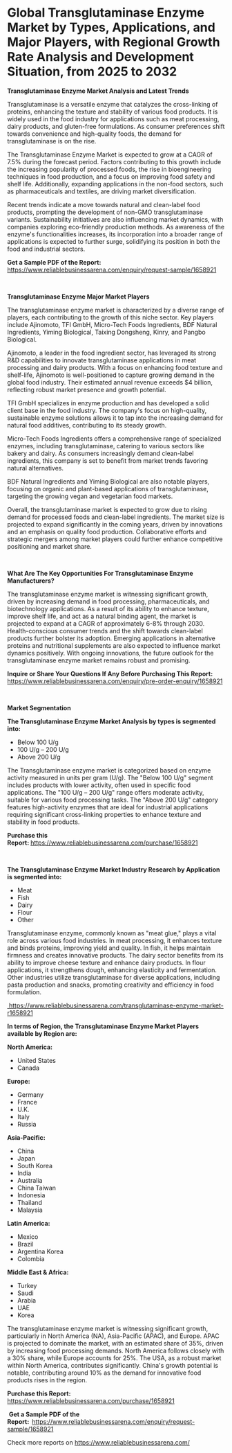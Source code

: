 <p><h1>Global Transglutaminase Enzyme Market by Types, Applications, and Major Players, with Regional Growth Rate Analysis and Development Situation, from 2025 to 2032</h1></p><p><strong>Transglutaminase Enzyme Market Analysis and Latest Trends</strong></p>
<p><p>Transglutaminase is a versatile enzyme that catalyzes the cross-linking of proteins, enhancing the texture and stability of various food products. It is widely used in the food industry for applications such as meat processing, dairy products, and gluten-free formulations. As consumer preferences shift towards convenience and high-quality foods, the demand for transglutaminase is on the rise. </p><p>The Transglutaminase Enzyme Market is expected to grow at a CAGR of 7.5% during the forecast period. Factors contributing to this growth include the increasing popularity of processed foods, the rise in bioengineering techniques in food production, and a focus on improving food safety and shelf life. Additionally, expanding applications in the non-food sectors, such as pharmaceuticals and textiles, are driving market diversification.</p><p>Recent trends indicate a move towards natural and clean-label food products, prompting the development of non-GMO transglutaminase variants. Sustainability initiatives are also influencing market dynamics, with companies exploring eco-friendly production methods. As awareness of the enzyme's functionalities increases, its incorporation into a broader range of applications is expected to further surge, solidifying its position in both the food and industrial sectors.</p></p>
<p><strong>Get a Sample PDF of the Report:&nbsp;</strong> <a href="https://www.reliablebusinessarena.com/enquiry/request-sample/1658921?utm_campaign=2476&utm_medium=2&utm_source=Github&utm_content=ia&utm_term=31032025&utm_id=transglutaminase-enzyme">https://www.reliablebusinessarena.com/enquiry/request-sample/1658921</a></p>
<p>&nbsp;</p>
<p><strong>Transglutaminase Enzyme Major Market Players</strong></p>
<p><p>The transglutaminase enzyme market is characterized by a diverse range of players, each contributing to the growth of this niche sector. Key players include Ajinomoto, TFI GmbH, Micro-Tech Foods Ingredients, BDF Natural Ingredients, Yiming Biological, Taixing Dongsheng, Kinry, and Pangbo Biological. </p><p>Ajinomoto, a leader in the food ingredient sector, has leveraged its strong R&D capabilities to innovate transglutaminase applications in meat processing and dairy products. With a focus on enhancing food texture and shelf-life, Ajinomoto is well-positioned to capture growing demand in the global food industry. Their estimated annual revenue exceeds $4 billion, reflecting robust market presence and growth potential.</p><p>TFI GmbH specializes in enzyme production and has developed a solid client base in the food industry. The company's focus on high-quality, sustainable enzyme solutions allows it to tap into the increasing demand for natural food additives, contributing to its steady growth. </p><p>Micro-Tech Foods Ingredients offers a comprehensive range of specialized enzymes, including transglutaminase, catering to various sectors like bakery and dairy. As consumers increasingly demand clean-label ingredients, this company is set to benefit from market trends favoring natural alternatives.</p><p>BDF Natural Ingredients and Yiming Biological are also notable players, focusing on organic and plant-based applications of transglutaminase, targeting the growing vegan and vegetarian food markets. </p><p>Overall, the transglutaminase market is expected to grow due to rising demand for processed foods and clean-label ingredients. The market size is projected to expand significantly in the coming years, driven by innovations and an emphasis on quality food production. Collaborative efforts and strategic mergers among market players could further enhance competitive positioning and market share.</p></p>
<p>&nbsp;</p>
<p><strong>What Are The Key Opportunities For Transglutaminase Enzyme Manufacturers?</strong></p>
<p><p>The transglutaminase enzyme market is witnessing significant growth, driven by increasing demand in food processing, pharmaceuticals, and biotechnology applications. As a result of its ability to enhance texture, improve shelf life, and act as a natural binding agent, the market is projected to expand at a CAGR of approximately 6-8% through 2030. Health-conscious consumer trends and the shift towards clean-label products further bolster its adoption. Emerging applications in alternative proteins and nutritional supplements are also expected to influence market dynamics positively. With ongoing innovations, the future outlook for the transglutaminase enzyme market remains robust and promising.</p></p>
<p><strong>Inquire or Share Your Questions If Any Before Purchasing This Report:</strong> <a href="https://www.reliablebusinessarena.com/enquiry/pre-order-enquiry/1658921?utm_campaign=2476&utm_medium=2&utm_source=Github&utm_content=ia&utm_term=31032025&utm_id=transglutaminase-enzyme">https://www.reliablebusinessarena.com/enquiry/pre-order-enquiry/1658921</a></p>
<p>&nbsp;</p>
<p><strong>Market Segmentation</strong></p>
<p><strong>The Transglutaminase Enzyme Market Analysis by types is segmented into:</strong></p>
<p><ul><li>Below 100 U/g</li><li>100 U/g – 200 U/g</li><li>Above 200 U/g</li></ul></p>
<p><p>The Transglutaminase enzyme market is categorized based on enzyme activity measured in units per gram (U/g). The "Below 100 U/g" segment includes products with lower activity, often used in specific food applications. The "100 U/g – 200 U/g" range offers moderate activity, suitable for various food processing tasks. The "Above 200 U/g" category features high-activity enzymes that are ideal for industrial applications requiring significant cross-linking properties to enhance texture and stability in food products.</p></p>
<p><strong>Purchase this Report:&nbsp;</strong><a href="https://www.reliablebusinessarena.com/purchase/1658921?utm_campaign=2476&utm_medium=2&utm_source=Github&utm_content=ia&utm_term=31032025&utm_id=transglutaminase-enzyme">https://www.reliablebusinessarena.com/purchase/1658921</a></p>
<p>&nbsp;</p>
<p><strong>The Transglutaminase Enzyme Market Industry Research by Application is segmented into:</strong></p>
<p><ul><li>Meat</li><li>Fish</li><li>Dairy</li><li>Flour</li><li>Other</li></ul></p>
<p><p>Transglutaminase enzyme, commonly known as "meat glue," plays a vital role across various food industries. In meat processing, it enhances texture and binds proteins, improving yield and quality. In fish, it helps maintain firmness and creates innovative products. The dairy sector benefits from its ability to improve cheese texture and enhance dairy products. In flour applications, it strengthens dough, enhancing elasticity and fermentation. Other industries utilize transglutaminase for diverse applications, including pasta production and snacks, promoting creativity and efficiency in food formulation.</p></p>
<p><a href="https://www.reliablebusinessarena.com/transglutaminase-enzyme-market-r1658921?utm_campaign=2476&utm_medium=2&utm_source=Github&utm_content=ia&utm_term=31032025&utm_id=transglutaminase-enzyme">&nbsp;https://www.reliablebusinessarena.com/transglutaminase-enzyme-market-r1658921</a></p>
<p><strong>In terms of Region, the Transglutaminase Enzyme Market Players available by Region are:</strong></p>
<p>
    <p> <strong> North America: </strong>
        <ul>
            <li>United States</li>
            <li>Canada</li>
        </ul>
        </p> 
    <p> <strong> Europe: </strong>
        <ul>
            <li>Germany</li>
            <li>France</li>
            <li>U.K.</li>
            <li>Italy</li>
            <li>Russia</li>
        </ul>
        </p> 
    <p> <strong> Asia-Pacific: </strong>
        <ul>
            <li>China</li>
            <li>Japan</li>
            <li>South Korea</li>
            <li>India</li>
            <li>Australia</li>
            <li>China Taiwan</li>
            <li>Indonesia</li>
            <li>Thailand</li>
            <li>Malaysia</li>
        </ul>
        </p> 
    <p> <strong> Latin America: </strong>
        <ul>
            <li>Mexico</li>
            <li>Brazil</li>
            <li>Argentina Korea</li>
            <li>Colombia</li>
        </ul>
        </p> 
    <p> <strong> Middle East & Africa: </strong>
        <ul>
            <li>Turkey</li>
            <li>Saudi</li>
            <li>Arabia</li>
            <li>UAE</li>
            <li>Korea</li>
        </ul>
    </p>
    </p>
<p><p>The transglutaminase enzyme market is witnessing significant growth, particularly in North America (NA), Asia-Pacific (APAC), and Europe. APAC is projected to dominate the market, with an estimated share of 35%, driven by increasing food processing demands. North America follows closely with a 30% share, while Europe accounts for 25%. The USA, as a robust market within North America, contributes significantly. China's growth potential is notable, contributing around 10% as the demand for innovative food products rises in the region.</p></p>
<p><strong>Purchase this Report: </strong><a href="https://www.reliablebusinessarena.com/purchase/1658921?utm_campaign=2476&utm_medium=2&utm_source=Github&utm_content=ia&utm_term=31032025&utm_id=transglutaminase-enzyme">https://www.reliablebusinessarena.com/purchase/1658921</a></p>
<p>&nbsp;<strong>Get a Sample PDF of the Report:&nbsp;&nbsp;</strong><a href="https://www.reliablebusinessarena.com/enquiry/request-sample/1658921?utm_campaign=2476&utm_medium=2&utm_source=Github&utm_content=ia&utm_term=31032025&utm_id=transglutaminase-enzyme">https://www.reliablebusinessarena.com/enquiry/request-sample/1658921</a></p>
<p><strong></strong></p>
<p>Check more reports on <a href="https://www.reliablebusinessarena.com/?utm_campaign=2476&utm_medium=2&utm_source=Github&utm_content=ia&utm_term=31032025&utm_id=transglutaminase-enzyme">https://www.reliablebusinessarena.com/</a></p>
